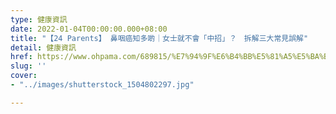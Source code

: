 ```yaml
---
type: 健康資訊
date: 2022-01-04T00:00:00.000+08:00
title: "【24 Parents】 鼻咽癌知多啲｜女士就不會「中招」？　拆解三大常見誤解"
detail: 健康資訊
href: https://www.ohpama.com/689815/%E7%94%9F%E6%B4%BB%E5%81%A5%E5%BA%B7/%E5%81%A5%E5%BA%B7%E7%99%BE%E7%A7%91/%e9%bc%bb%e5%92%bd%e7%99%8c-%e6%97%a9%e6%9c%9f%e7%af%a9%e6%9f%a5/
slug: ''
cover:
- "../images/shutterstock_1504802297.jpg"

---
```

